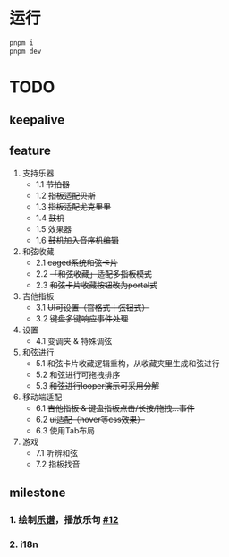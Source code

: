 # 运行

```bash
pnpm i
pnpm dev
```

# TODO

## keepalive

## feature

1. 支持乐器
    - 1.1 ~~节拍器~~
    - 1.2 ~~指板适配贝斯~~
    - 1.3 ~~指板适配尤克里里~~
    - 1.4 ~~鼓机~~
    - 1.5 效果器
    - 1.6 ~~鼓机加入音序机[编辑](https://www.musicca.com/zh/chord-player)~~
2. 和弦收藏
    - 2.1 ~~caged系统和弦卡片~~
    - 2.2 ~~「和弦收藏」适配多指板模式~~
    - 2.3 ~~和弦卡片收藏按钮改为portal式~~
3. 吉他指板
    - 3.1 ~~UI可设置（宫格式｜弦钮式）~~
    - 3.2 ~~键盘多键响应事件处理~~
4. 设置
    - 4.1 变调夹 & 特殊调弦
5. 和弦进行
    - 5.1 和弦卡片收藏逻辑重构，从收藏夹里生成和弦进行
    - 5.2 和弦进行可拖拽排序
    - 5.3 ~~和弦进行looper演示可采用分解~~
6. 移动端适配
    - 6.1 ~~吉他指板 & 键盘指板点击/长按/拖拽...事件~~
    - 6.2 ~~ui适配（hover等css效果）~~
    - 6.3 使用Tab布局
7. 游戏
    - 7.1 听辨和弦
    - 7.2 指板找音

## milestone
### 1. 绘制[乐谱](https://github.com/CoderLine/alphaTab)，播放乐句 [#12](https://github.com/Barba828/buitar/issues/12)

### 2. i18n


